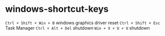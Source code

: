 # windows-shortcut-keys

`Ctrl + Shift + Win + B` windows graphics driver reset
`Ctrl + Shift + Esc` Task Manager
`Ctrl + Alt + Del` shutdown
`Win + X + U + U` shutdown

